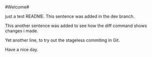 #Welcome#

just a test README. This sentence was added in the dev branch.

This another sentence was added to see how the diff command shows changes i made.

Yet another line, to try out the stageless commiting in Git.

Have a nice day.
